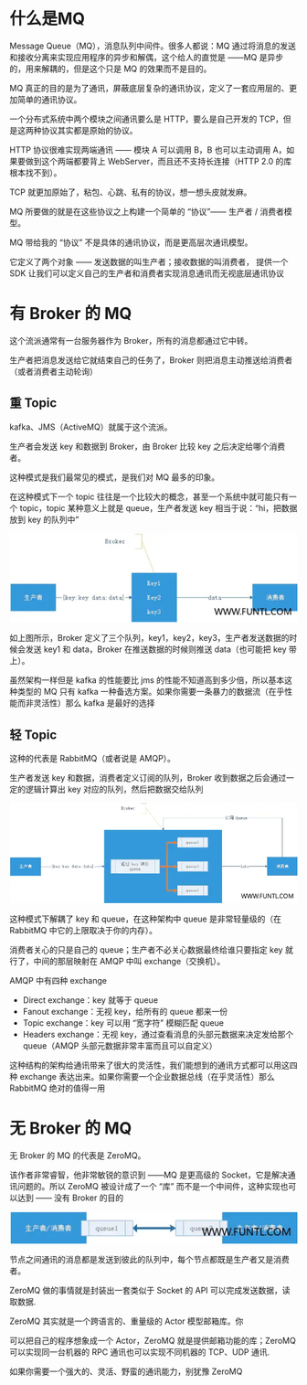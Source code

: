 # 什么是MQ

Message Queue（MQ），消息队列中间件。很多人都说：MQ 通过将消息的发送和接收分离来实现应用程序的异步和解偶，这个给人的直觉是 ——MQ 是异步的，用来解耦的，但是这个只是 MQ 的效果而不是目的。

MQ 真正的目的是为了通讯，屏蔽底层复杂的通讯协议，定义了一套应用层的、更加简单的通讯协议。

一个分布式系统中两个模块之间通讯要么是 HTTP，要么是自己开发的 TCP，但是这两种协议其实都是原始的协议。

HTTP 协议很难实现两端通讯 —— 模块 A 可以调用 B，B 也可以主动调用 A，如果要做到这个两端都要背上 WebServer，而且还不支持长连接（HTTP 2.0 的库根本找不到）。

TCP 就更加原始了，粘包、心跳、私有的协议，想一想头皮就发麻。

MQ 所要做的就是在这些协议之上构建一个简单的 “协议”—— 生产者 / 消费者模型。

MQ 带给我的 “协议” 不是具体的通讯协议，而是更高层次通讯模型。

它定义了两个对象 —— 发送数据的叫生产者；接收数据的叫消费者， 提供一个 SDK 让我们可以定义自己的生产者和消费者实现消息通讯而无视底层通讯协议

# 有 Broker 的 MQ

这个流派通常有一台服务器作为 Broker，所有的消息都通过它中转。

生产者把消息发送给它就结束自己的任务了，Broker 则把消息主动推送给消费者（或者消费者主动轮询）

## 重 Topic

kafka、JMS（ActiveMQ）就属于这个流派。

生产者会发送 key 和数据到 Broker，由 Broker 比较 key 之后决定给哪个消费者。

这种模式是我们最常见的模式，是我们对 MQ 最多的印象。

在这种模式下一个 topic 往往是一个比较大的概念，甚至一个系统中就可能只有一个 topic，topic 某种意义上就是 queue，生产者发送 key 相当于说：“hi，把数据放到 key 的队列中”

![img](assert/1.消息队列的流派/FnFPiDNP_o95g91Un5R17tqaUfT_@.webp)

如上图所示，Broker 定义了三个队列，key1，key2，key3，生产者发送数据的时候会发送 key1 和 data，Broker 在推送数据的时候则推送 data（也可能把 key 带上）。

虽然架构一样但是 kafka 的性能要比 jms 的性能不知道高到多少倍，所以基本这种类型的 MQ 只有 kafka 一种备选方案。如果你需要一条暴力的数据流（在乎性能而非灵活性）那么 kafka 是最好的选择

## 轻 Topic

这种的代表是 RabbitMQ（或者说是 AMQP）。

生产者发送 key 和数据，消费者定义订阅的队列，Broker 收到数据之后会通过一定的逻辑计算出 key 对应的队列，然后把数据交给队列

![img](assert/1.消息队列的流派/Fha-Oq7YDOEw2NgyEsmExaCKeV8F@.webp)

这种模式下解耦了 key 和 queue，在这种架构中 queue 是非常轻量级的（在 RabbitMQ 中它的上限取决于你的内存）。

消费者关心的只是自己的 queue；生产者不必关心数据最终给谁只要指定 key 就行了，中间的那层映射在 AMQP 中叫 exchange（交换机）。

AMQP 中有四种 exchange

- Direct exchange：key 就等于 queue
- Fanout exchange：无视 key，给所有的 queue 都来一份
- Topic exchange：key 可以用 “宽字符” 模糊匹配 queue
- Headers exchange：无视 key，通过查看消息的头部元数据来决定发给那个 queue（AMQP 头部元数据非常丰富而且可以自定义）

这种结构的架构给通讯带来了很大的灵活性，我们能想到的通讯方式都可以用这四种 exchange 表达出来。如果你需要一个企业数据总线（在乎灵活性）那么 RabbitMQ 绝对的值得一用

# 无 Broker 的 MQ

无 Broker 的 MQ 的代表是 ZeroMQ。

该作者非常睿智，他非常敏锐的意识到 ——MQ 是更高级的 Socket，它是解决通讯问题的。所以 ZeroMQ 被设计成了一个 “库” 而不是一个中间件，这种实现也可以达到 —— 没有 Broker 的目的

![img](assert/1.消息队列的流派/Fh4x2RkR6BSKFhYVtVt8kHq2vryU@.webp)

节点之间通讯的消息都是发送到彼此的队列中，每个节点都既是生产者又是消费者。

ZeroMQ 做的事情就是封装出一套类似于 Socket 的 API 可以完成发送数据，读取数据.

ZeroMQ 其实就是一个跨语言的、重量级的 Actor 模型邮箱库。你

可以把自己的程序想象成一个 Actor，ZeroMQ 就是提供邮箱功能的库；ZeroMQ 可以实现同一台机器的 RPC 通讯也可以实现不同机器的 TCP、UDP 通讯.

如果你需要一个强大的、灵活、野蛮的通讯能力，别犹豫 ZeroMQ

